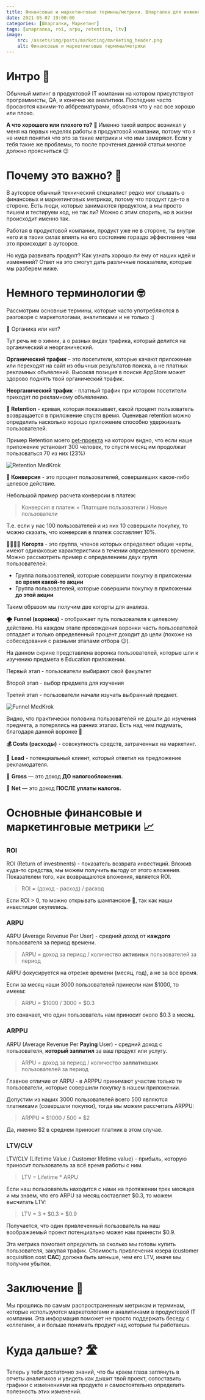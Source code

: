 ```yaml
---
title: Финансовые и маркетинговые термины/метрики. Шпаргалка для инженеров.
date: 2021-05-07 19:00:00
categories: [Шпаргалки, Маркетинг]
tags: [шпаргалка, roi, arpu, retention, ltv]
image:
    src: /assets/img/posts/marketing/marketing_header.png
    alt: Финансовые и маркетинговые термины/метрики
---
```


# Интро 🏁

Обычный митинг в продуктовой IT компании на котором присутствуют программисты, QA, и конечно же аналитики. Последние часто бросаются какими-то аббревиатурами, объясняя что у нас все хорошо или плохо. 

**А что хорошего или плохого то?** 🤨 Именно такой вопрос возникал у меня на первых неделях работы в продуктовой компании, потому что я не имел понятия что это за такие метрики и что ими замеряют. Если у тебя такие же проблемы, то после прочтения данной статьи многое должно проясниться 😉

# Почему это важно? 🤔

В аутсорсе обычный технический специалист редко мог слышать о финансовых и маркетинговых метриках, потому что продукт где-то в стороне. Есть люди, которые занимаются продуктом, а мы просто пишем и тестируем код, не так ли? Можно с этим спорить, но в жизни происходит именно так.

Работая в продуктовой компании, продукт уже не в стороне, ты внутри него и в твоих силах влиять на его состояние гораздо эффективнее чем это происходит в аутсорсе. 

Но куда развивать продукт? Как узнать хорошо ли ему от наших идей и изменений? Ответ на это смогут дать различные показатели, которые мы разберем ниже.

# Немного терминологии 🤓

Рассмотрим основные термины, которые часто употребляются в разговоре с маркетологами, аналитиками и не только :]

🌱 Органика или нет?

Тут речь не о химии, а о разных видах трафика, который делится на органический и неорганический.

**Органический трафик** – это посетители, которые качают приложение или переходят на сайт из обычных результатов поиска, а не платных рекламных объявлений. Высокая позиция в поиске AppStore может здорово поднять твой органический трафик.

**Неорганический трафик** - платный трафик при котором посетители приходят по рекламному объявлению.

**🧲 Retention** - кривая, которая показывает, какой процент пользователь возвращается в приложение спустя время. Оценивая retention можно определить насколько хорошо приложение способно удерживать пользователей.

Пример Retention моего [pet-проекта](https://apps.apple.com/ua/app/medkrok/id1515141600) на котором видно, что если наше приложение установит 300 человек, то спустя месяц им продолжат пользоваться 70 из них (23%)

![Retention MedKrok](/assets/img/posts/marketing/retention.png)

**🎯 Конверсия** - это процент пользователей, совершивших какое-либо целевое действие.

Небольшой пример расчета конверсии в платеж:

> Конверсия в платеж = Платящие пользователи / Новые пользователи

Т.е. если у нас 100 пользователей и из них 10 совершили покупку, то можно сказать, что конверсия в платеж составляет 10%.

👨‍👩‍👧‍👦 **Когорта** - это группа, членов которых определяют общие черты, имеют одинаковые характеристики в течении определенного времени. Можно рассмотреть пример с определением двух групп пользователей:

- Группа пользователей, которые совершили покупку в приложении **во время какой-то акции**
- Группа пользователей, которые совершили покупку в приложении **до этой акции**

Таким образом мы получим две когорты для анализа.

🌪 **Funnel (воронка)** - отображает путь пользователя к целевому действию. На каждом этапе прохождения воронки часть пользователей отпадает и только определенный процент доходит до цели (похоже на собеседования с разными этапами отбора 😉).

На данном скрине представлена воронка пользователей, которые шли к изучению предмета в Education приложении. 

Первый этап - пользователи выбирают свой факультет

Второй этап - выбор предмета для изучения

Третий этап - пользователи начали изучать выбранный предмет.

![Funnel MedKrok](/assets/img/posts/marketing/funnel.png)

Видно, что практически половина пользователей не дошли до изучения предмета, а потерялись на ранних этапах. Есть над чем подумать, благодаря данной воронке 🤔

**💰 Costs (расходы)** - совокупность средств, затраченных на маркетинг.

🤑 **Lead** - потенциальный клиент, который ответил на предложение рекламодателя.

🧳 **Gross** — это доход **ДО налогообложения.**

👛 **Net** — это доход **ПОСЛЕ уплаты налогов.**

# Основные финансовые и маркетинговые метрики 📈

### ROI

ROI (Return of investments) - показатель возврата инвестиций. Вложив куда-то средства, мы можем получить выгоду от этого вложения. Показателем того, как возвращаются вложения, является ROI.

> ROI = (доход - расход) / расход

Если ROI > 0, то можно открывать шампанское 🍾, так как наши инвестиции окупились.

### ARPU

ARPU (Average Revenue Per User) - средний доход от **каждого** пользователя за период времени.

> ARPU = доход за период / количество **активных** пользователей за период

ARPU фокусируется на отрезке времени (месяц, год), а не за все время.

Если за месяц наши 3000 пользователей принесли нам $1000, то имеем:

> ARPU = $1000 / 3000 = $0.3

это означает, что один пользователь нам приносит около $0.3 в месяц.

### ARPPU

ARPU (Average Revenue Per **Paying** User) - средний доход с пользователя, **который заплатил** за ваш продукт или услугу.

> ARPU = доход за период / количество **заплативших** пользователей за период

Главное отличие от ARPU - в ARPPU принимают участие только те пользователи, которые совершили покупку в нашем приложении.

Допустим из наших 3000 пользователей всего 500 являются платниками (совершали покупки), тогда мы можем рассчитать ARPPU:

> ARPPU = $1000 / 500 = $2

Да, именно $2 в среднем приносит платник в этом случае.

### LTV/CLV

LTV/CLV (Lifetime Value / Customer lifetime value) - прибыль, которую приносит пользователь за всё время работы с ним.

> LTV = Lifetime * ARPU

Если наш пользователь находится с нами на протяжении трех месяцев и мы знаем, что его ARPU за месяц составляет $0.3, то можем высчитать LTV:

> LTV = 3 * $0.3 = $0.9

Получается, что один привлеченный пользователь на наш воображаемый проект потенциально может нам принести $0.9. 

Эта метрика помогает определить за сколько мы готовы купить пользователя, закупая трафик. Стоимость привлечения юзера (customer acquisition cost **CAC**) должна быть меньше, чем его LTV, иначе мы получим убытки.

# Заключение 🔑

Мы прошлись по самым распространенным метрикам и терминам, которые используются маркетологами и аналитиками в продуктовой IT компании. Эта информация поможет не просто поддержать беседу с коллегами, а и больше понимать продукт над которым ты работаешь.

# Куда дальше? 🛣

Теперь у тебя достаточно знаний, что бы краем глаза заглянуть в отчеты аналитиков и увидеть как дышит твой проект, сопоставить графики с изменениями на продукте и самостоятельно определить полезность этих изменений.
